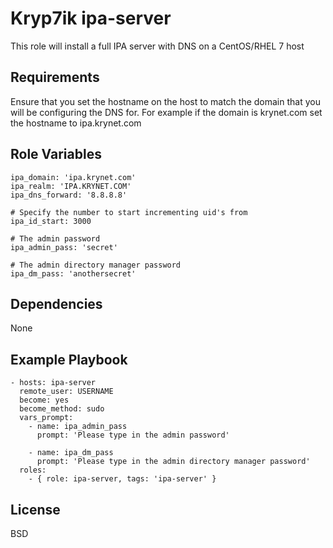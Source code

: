 Kryp7ik ipa-server
=========

This role will install a full IPA server with DNS on a CentOS/RHEL 7 host

Requirements
------------

Ensure that you set the hostname on the host to match the domain that you will be configuring the DNS for.
For example if the domain is krynet.com set the hostname to ipa.krynet.com

Role Variables
--------------
    
    ipa_domain: 'ipa.krynet.com'
    ipa_realm: 'IPA.KRYNET.COM'
    ipa_dns_forward: '8.8.8.8'
    
    # Specify the number to start incrementing uid's from
    ipa_id_start: 3000
    
    # The admin password
    ipa_admin_pass: 'secret'
    
    # The admin directory manager password
    ipa_dm_pass: 'anothersecret'

Dependencies
------------

None

Example Playbook
----------------

    - hosts: ipa-server
      remote_user: USERNAME
      become: yes
      become_method: sudo
      vars_prompt:
        - name: ipa_admin_pass
          prompt: 'Please type in the admin password'
    
        - name: ipa_dm_pass
          prompt: 'Please type in the admin directory manager password'
      roles:
        - { role: ipa-server, tags: 'ipa-server' }

License
-------

BSD

